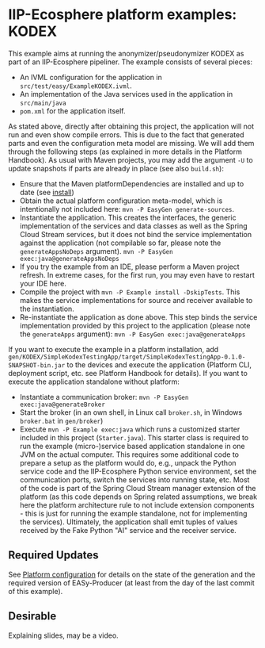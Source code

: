 # IIP-Ecosphere platform examples: KODEX

This example aims at running the anonymizer/pseudonymizer KODEX as part of an IIP-Ecosphere pipeliner. The example consists of several pieces:
  * An IVML configuration for the application in `src/test/easy/ExampleKODEX.ivml`.
  * An implementation of the Java services used in the application in `src/main/java`
  * `pom.xml` for the application itself. 
  
As stated above, directly after obtaining this project, the application will not run and even show compile errors. This is due to the fact that generated parts and even the configuration meta model are missing. We will add them through the following steps (as explained in more details in the Platform Handbook). As usual with Maven projects, you may add the argument `-U` to update snapshots if parts are already in place (see also `build.sh`):

  * Ensure that the Maven platformDependencies are installed and up to date (see [install](https://github.com/iip-ecosphere/platform/tree/main/platform/tools/Install))
  * Obtain the actual platform configuration meta-model, which is intentionally not included here: `mvn -P EasyGen generate-sources`.
  * Instantiate the application. This creates the interfaces, the generic implementation of the services and data classes as well as the Spring Cloud Stream services, but it does not bind the service implementation against the application (not compilable so far, please note the `generateAppsNoDeps` argument). `mvn -P EasyGen exec:java@generateAppsNoDeps`
  * If you try the example from an IDE, please perform a Maven project refresh. In extreme cases, for the first run, you may even have to restart your IDE here.
  * Compile the project with `mvn -P Example install -DskipTests`. This makes the service implementations for source and receiver available to the instantiation.
  * Re-instantiate the application as done above. This step binds the service implementation provided by this project to the application (please note the `generateApps` argument): `mvn -P EasyGen exec:java@generateApps`
    
If you want to execute the example in a platform installation, add `gen/KODEX/SimpleKodexTestingApp/target/SimpleKodexTestingApp-0.1.0-SNAPSHOT-bin.jar` to the devices and execute the application (Platform CLI, deployment script, etc. see Platform Handbook for details). If you want to execute the application standalone without platform:
    
  * Instantiate a communication broker: `mvn -P EasyGen exec:java@generateBroker`
  * Start the broker (in an own shell, in Linux call `broker.sh`, in Windows `broker.bat` in `gen/broker`)
  * Execute `mvn -P Example exec:java` which runs a customized starter included in this project (`Starter.java`). This starter class is required to run the example (micro-)service based application standalone in one JVM on the actual computer. This requires some additional code to prepare a setup as the platform would do, e.g., unpack the Python service code and the IIP-Ecosphere Python service environment, set the communication ports, switch the services into running state, etc. Most of the code is part of the Spring Cloud Stream manager extension of the platform (as this code depends on Spring related assumptions, we break here the platform architecture rule to not include extension components - this is just for running the example standalone, not for implementing the services). Ultimately, the application shall emit tuples of values received by the Fake Python "AI" service and the receiver service.

## Required Updates

See [Platform configuration](https://github.com/iip-ecosphere/platform/tree/main/platform/configuration/configuration) for details on the state of the generation and the required version of EASy-Producer (at least from the day of the last commit of this example). 

## Desirable

Explaining slides, may be a video.
